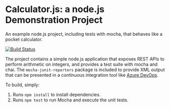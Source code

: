 Calculator.js: a node.js Demonstration Project
==============================================
An example node.js project, including tests with mocha, that behaves like
a pocket calculator.

[![Build Status](https://klaasdemunck.visualstudio.com/klaasdemunck/_apis/build/status/Klezer.calculator?branchName=master)](https://klaasdemunck.visualstudio.com/klaasdemunck/_build/latest?definitionId=1&branchName=master)

The project contains a simple node.js application that exposes REST APIs
to perform arithmetic on integers, and provides a test suite with mocha
and chai.  The `mocha-junit-reporters` package is included to provide XML
output that can be presented in a continuous integration tool like
[Azure DevOps](https://azure.com/devops).

To build, simply:

1. Runs `npm install` to install dependencies.
2. Runs `npm test` to run Mocha and execute the unit tests.

